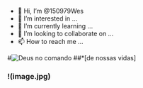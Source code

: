 - 👋 Hi, I’m @150979Wes
- 👀 I’m interested in ...
- 🌱 I’m currently learning ...
- 💞️ I’m looking to collaborate on ...
- 📫 How to reach me ...

<!---
150979Wes/150979Wes is a ✨ special ✨ repository because its `README.md` (this file) appears on your GitHub profile.
You can click the Preview link to take a look at your changes.
--->
#![Deus no comando](image.jpg)
##*[de nossas vidas]
### !(image.jpg)
